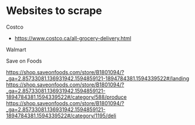 # Websites to scrape

Costco
* https://www.costco.ca/all-grocery-delivery.html


Walmart


Save on Foods

https://shop.saveonfoods.com/store/B1801094/?_ga=2.85733081.136931942.1594859121-1894784381.1594339522#/landing
https://shop.saveonfoods.com/store/B1801094/?_ga=2.85733081.136931942.1594859121-1894784381.1594339522#/category/588/produce
https://shop.saveonfoods.com/store/B1801094/?_ga=2.85733081.136931942.1594859121-1894784381.1594339522#/category/1195/deli